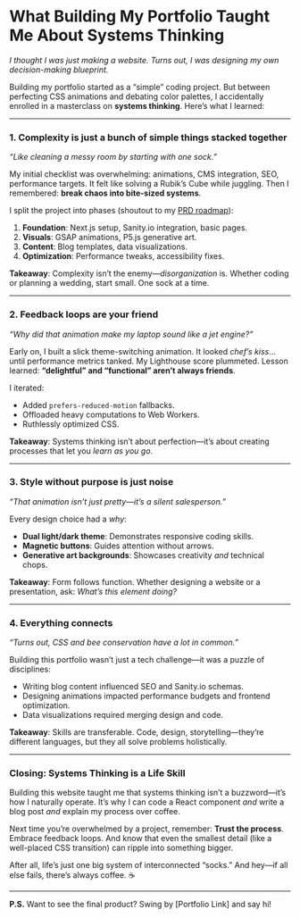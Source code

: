 # What Building My Portfolio Taught Me About Systems Thinking  

*I thought I was just making a website. Turns out, I was designing my own decision-making blueprint.*  

Building my portfolio started as a “simple” coding project. But between perfecting CSS animations and debating color palettes, I accidentally enrolled in a masterclass on **systems thinking**. Here’s what I learned:  

---

### **1. Complexity is just a bunch of simple things stacked together**  
*“Like cleaning a messy room by starting with one sock.”*  

My initial checklist was overwhelming: animations, CMS integration, SEO, performance targets. It felt like solving a Rubik’s Cube while juggling. Then I remembered: **break chaos into bite-sized systems**.  

I split the project into phases (shoutout to my [PRD roadmap](enhanced-prd.md#development-roadmap)):  
1. **Foundation**: Next.js setup, Sanity.io integration, basic pages.  
2. **Visuals**: GSAP animations, P5.js generative art.  
3. **Content**: Blog templates, data visualizations.  
4. **Optimization**: Performance tweaks, accessibility fixes.  

**Takeaway**: Complexity isn’t the enemy—*disorganization* is. Whether coding or planning a wedding, start small. One sock at a time.  

---

### **2. Feedback loops are your friend**  
*“Why did that animation make my laptop sound like a jet engine?”*  

Early on, I built a slick theme-switching animation. It looked *chef’s kiss*… until performance metrics tanked. My Lighthouse score plummeted. Lesson learned: **“delightful” and “functional” aren’t always friends**.  

I iterated:  
- Added `prefers-reduced-motion` fallbacks.  
- Offloaded heavy computations to Web Workers.  
- Ruthlessly optimized CSS.  

**Takeaway**: Systems thinking isn’t about perfection—it’s about creating processes that let you *learn as you go*.  

---

### **3. Style without purpose is just noise**  
*“That animation isn’t just pretty—it’s a silent salesperson.”*  

Every design choice had a *why*:  
- **Dual light/dark theme**: Demonstrates responsive coding skills.  
- **Magnetic buttons**: Guides attention without arrows.  
- **Generative art backgrounds**: Showcases creativity *and* technical chops.  

**Takeaway**: Form follows function. Whether designing a website or a presentation, ask: *What’s this element *doing*?*  

---

### **4. Everything connects**  
*“Turns out, CSS and bee conservation have a lot in common.”*  

Building this portfolio wasn’t just a tech challenge—it was a puzzle of disciplines:  
- Writing blog content influenced SEO and Sanity.io schemas.  
- Designing animations impacted performance budgets and frontend optimization.  
- Data visualizations required merging design and code.  

**Takeaway**: Skills are transferable. Code, design, storytelling—they’re different languages, but they all solve problems holistically.  

---

### **Closing: Systems Thinking is a Life Skill**  
Building this website taught me that systems thinking isn’t a buzzword—it’s how I naturally operate. It’s why I can code a React component *and* write a blog post *and* explain my process over coffee.  

Next time you’re overwhelmed by a project, remember: **Trust the process**. Embrace feedback loops. And know that even the smallest detail (like a well-placed CSS transition) can ripple into something bigger.  

After all, life’s just one big system of interconnected “socks.” And hey—if all else fails, there’s always coffee. ☕  

---  
**P.S.** Want to see the final product? Swing by [Portfolio Link] and say hi!  